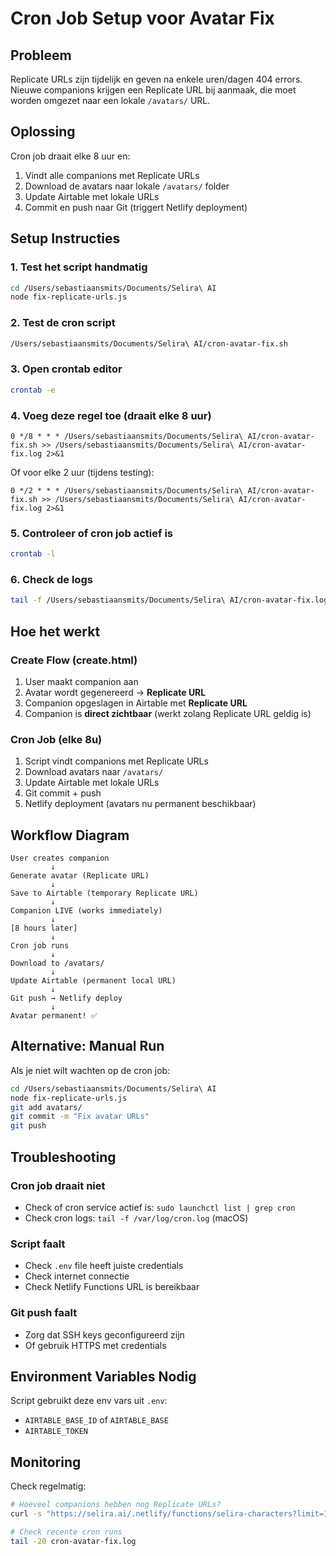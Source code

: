 # Cron Job Setup voor Avatar Fix

## Probleem
Replicate URLs zijn tijdelijk en geven na enkele uren/dagen 404 errors. Nieuwe companions krijgen een Replicate URL bij aanmaak, die moet worden omgezet naar een lokale `/avatars/` URL.

## Oplossing
Cron job draait elke 8 uur en:
1. Vindt alle companions met Replicate URLs
2. Download de avatars naar lokale `/avatars/` folder
3. Update Airtable met lokale URLs
4. Commit en push naar Git (triggert Netlify deployment)

## Setup Instructies

### 1. Test het script handmatig
```bash
cd /Users/sebastiaansmits/Documents/Selira\ AI
node fix-replicate-urls.js
```

### 2. Test de cron script
```bash
/Users/sebastiaansmits/Documents/Selira\ AI/cron-avatar-fix.sh
```

### 3. Open crontab editor
```bash
crontab -e
```

### 4. Voeg deze regel toe (draait elke 8 uur)
```
0 */8 * * * /Users/sebastiaansmits/Documents/Selira\ AI/cron-avatar-fix.sh >> /Users/sebastiaansmits/Documents/Selira\ AI/cron-avatar-fix.log 2>&1
```

Of voor elke 2 uur (tijdens testing):
```
0 */2 * * * /Users/sebastiaansmits/Documents/Selira\ AI/cron-avatar-fix.sh >> /Users/sebastiaansmits/Documents/Selira\ AI/cron-avatar-fix.log 2>&1
```

### 5. Controleer of cron job actief is
```bash
crontab -l
```

### 6. Check de logs
```bash
tail -f /Users/sebastiaansmits/Documents/Selira\ AI/cron-avatar-fix.log
```

## Hoe het werkt

### Create Flow (create.html)
1. User maakt companion aan
2. Avatar wordt gegenereerd → **Replicate URL**
3. Companion opgeslagen in Airtable met **Replicate URL**
4. Companion is **direct zichtbaar** (werkt zolang Replicate URL geldig is)

### Cron Job (elke 8u)
1. Script vindt companions met Replicate URLs
2. Download avatars naar `/avatars/`
3. Update Airtable met lokale URLs
4. Git commit + push
5. Netlify deployment (avatars nu permanent beschikbaar)

## Workflow Diagram
```
User creates companion
         ↓
Generate avatar (Replicate URL)
         ↓
Save to Airtable (temporary Replicate URL)
         ↓
Companion LIVE (works immediately)
         ↓
[8 hours later]
         ↓
Cron job runs
         ↓
Download to /avatars/
         ↓
Update Airtable (permanent local URL)
         ↓
Git push → Netlify deploy
         ↓
Avatar permanent! ✅
```

## Alternative: Manual Run
Als je niet wilt wachten op de cron job:
```bash
cd /Users/sebastiaansmits/Documents/Selira\ AI
node fix-replicate-urls.js
git add avatars/
git commit -m "Fix avatar URLs"
git push
```

## Troubleshooting

### Cron job draait niet
- Check of cron service actief is: `sudo launchctl list | grep cron`
- Check cron logs: `tail -f /var/log/cron.log` (macOS)

### Script faalt
- Check `.env` file heeft juiste credentials
- Check internet connectie
- Check Netlify Functions URL is bereikbaar

### Git push faalt
- Zorg dat SSH keys geconfigureerd zijn
- Of gebruik HTTPS met credentials

## Environment Variables Nodig
Script gebruikt deze env vars uit `.env`:
- `AIRTABLE_BASE_ID` of `AIRTABLE_BASE`
- `AIRTABLE_TOKEN`

## Monitoring
Check regelmatig:
```bash
# Hoeveel companions hebben nog Replicate URLs?
curl -s "https://selira.ai/.netlify/functions/selira-characters?limit=1000&includePrivate=true" | grep -o "replicate.delivery" | wc -l

# Check recente cron runs
tail -20 cron-avatar-fix.log
```
